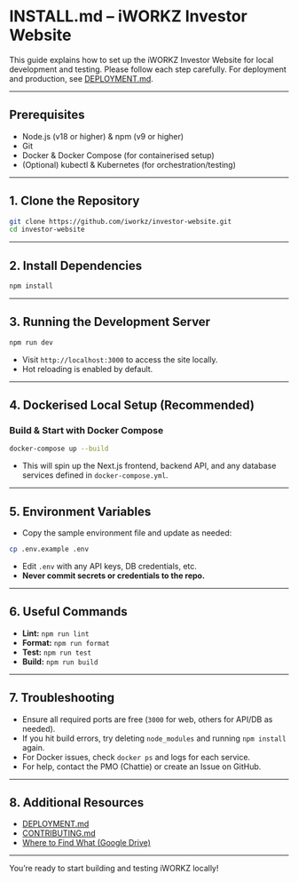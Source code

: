 # INSTALL.md – iWORKZ Investor Website

This guide explains how to set up the iWORKZ Investor Website for local development and testing. Please follow each step carefully. For deployment and production, see [DEPLOYMENT.md](./DEPLOYMENT.md).

---

## Prerequisites

* Node.js (v18 or higher) & npm (v9 or higher)
* Git
* Docker & Docker Compose (for containerised setup)
* (Optional) kubectl & Kubernetes (for orchestration/testing)

---

## 1. Clone the Repository

```bash
git clone https://github.com/iworkz/investor-website.git
cd investor-website
```

---

## 2. Install Dependencies

```bash
npm install
```

---

## 3. Running the Development Server

```bash
npm run dev
```

* Visit `http://localhost:3000` to access the site locally.
* Hot reloading is enabled by default.

---

## 4. Dockerised Local Setup (Recommended)

### Build & Start with Docker Compose

```bash
docker-compose up --build
```

* This will spin up the Next.js frontend, backend API, and any database services defined in `docker-compose.yml`.

---

## 5. Environment Variables

* Copy the sample environment file and update as needed:

```bash
cp .env.example .env
```

* Edit `.env` with any API keys, DB credentials, etc.
* **Never commit secrets or credentials to the repo.**

---

## 6. Useful Commands

* **Lint:** `npm run lint`
* **Format:** `npm run format`
* **Test:** `npm run test`
* **Build:** `npm run build`

---

## 7. Troubleshooting

* Ensure all required ports are free (`3000` for web, others for API/DB as needed).
* If you hit build errors, try deleting `node_modules` and running `npm install` again.
* For Docker issues, check `docker ps` and logs for each service.
* For help, contact the PMO (Chattie) or create an Issue on GitHub.

---

## 8. Additional Resources

* [DEPLOYMENT.md](./DEPLOYMENT.md)
* [CONTRIBUTING.md](./CONTRIBUTING.md)
* [Where to Find What (Google Drive)](ADD_LINK_ONCE_FILE_IS_UPLOADED)

---

You’re ready to start building and testing iWORKZ locally!
